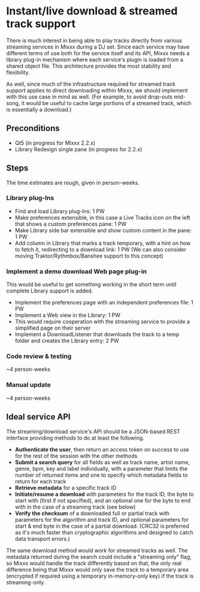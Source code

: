# Instant/live download & streamed track support

There is much interest in being able to play tracks directly from
various streaming services in Mixxx during a DJ set. Since each service
may have different terms of use both for the service itself and its API,
Mixxx needs a library plug-in mechanism where each service's plugin is
loaded from a shared object file. This architecture provides the most
stability and flexibility.

As well, since much of the infrastructure required for streamed track
support applies to direct downloading within Mixxx, we should implement
with this use case in mind as well. (For example, to avoid drop-outs
mid-song, it would be useful to cache large portions of a streamed
track, which is essentially a download.)

## Preconditions

  - Qt5 (in progress for Mixxx 2.2.x)
  - Library Redesign single pane (in progress for 2.2.x) 

## Steps

The time estimates are rough, given in person-weeks.

### Library plug-Ins

  - Find and load Library plug-Ins: 1 PW 
  - Make preferences extensible, in this case a Live Tracks icon on the
    left that shows a custom preferences pane: 1 PW
  - Make Library side bar extensible and show custom content in the
    pane: 1 PW
  - Add column in Library that marks a track temporary, with a hint on
    how to fetch it, redirecting to a download link: 1 PW (We can also
    consider moving Traktor/Rythmbox/Banshee support to this concept)

### Implement a demo download Web page plug-in

This would be useful to get something working in the short term until
complete Library support is added.

  - Implement the preferences page with an independent preferences file:
    1 PW
  - Implement a Web view in the Library: 1 PW 
  - This would require cooperation with the streaming service to provide
    a simplified page on their server
  - Implement a DownloadListener that downloads the track to a temp
    folder and creates the Library entry: 2 PW

### Code review & testing

\~4 person-weeks

### Manual update

\~4 person-weeks

## Ideal service API

The streaming/download service's API should be a JSON-based REST
interface providing methods to do at least the following.

  - **Authenticate the user**, then return an access token on success to
    use for the rest of the session with the other methods
  - **Submit a search query** for all fields as well as track name,
    artist name, genre, bpm, key and label individually, with a
    parameter that limits the number of returned items and one to
    specify which metadata fields to return for each track
  - **Retrieve metadata** for a specific track ID
  - **Initiate/resume a download** with parameters for the track ID, the
    byte to start with (first if not specified), and an optional one for
    the byte to end with in the case of a streaming track (see below)
  - **Verify the checksum** of a downloaded full or partial track with
    parameters for the algorithm and track ID, and optional parameters
    for start & end byte in the case of a partial download. (CRC32 is
    preferred as it's much faster than cryptographic algorithms and
    designed to catch data transport errors.)

The same download method would work for streamed tracks as well. The
metadata returned during the search could include a "streaming only"
flag, so Mixxx would handle the track differently based on that, the
only real difference being that Mixxx would only save the track to a
temporary area (encrypted if required using a temporary in-memory-only
key) if the track is streaming-only.
